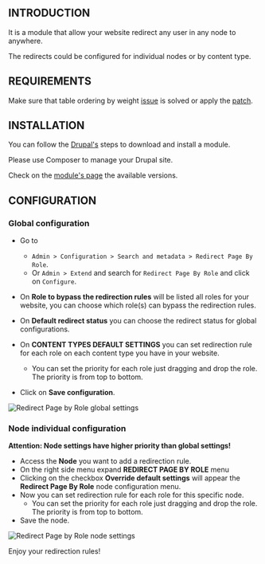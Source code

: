 INTRODUCTION
------------

It is a module that allow your website redirect any user in any node
to anywhere.

The redirects could be configured for individual nodes or by content type.


REQUIREMENTS
------------

Make sure that table ordering by weight [issue](https://www.drupal.org/project/drupal/issues/2396923) is solved or apply the [patch](https://www.drupal.org/files/issues/2396923-table_sort_0.patch).


INSTALLATION
------------

You can follow the [Drupal's](https://www.drupal.org/docs/user_guide/en/extend-module-install.html) steps to download and install a module.

Please use Composer to manage your Drupal site.

Check on the [module's page](https://www.drupal.org/project/redirect_page_by_role) the available versions.


CONFIGURATION
-------------

### Global configuration
* Go to
    * ```Admin > Configuration > Search and metadata > Redirect Page By Role```.
    * Or ```Admin > Extend``` and search for ```Redirect Page By Role```
    and click on ```Configure```.

* On **Role to bypass the redirection rules** will be listed all roles for your
website, you can choose which role(s) can bypass the redirection rules.

* On **Default redirect status** you can choose the redirect status for global
configurations.

* On **CONTENT TYPES DEFAULT SETTINGS** you can set redirection rule for each
role on each content type you have in your website.
    * You can set the priority for each role just dragging and drop the role.
    The priority is from top to bottom.

* Click on **Save configuration**.

![Redirect Page by Role global settings](https://www.drupal.org/files/project-images/Screenshot%20from%202021-09-09%2015-40-21.png)

### Node individual configuration
**Attention: Node settings have higher priority than global settings!**
* Access the **Node** you want to add a redirection rule.
* On the right side menu expand **REDIRECT PAGE BY ROLE** menu
* Clicking on the checkbox **Override default settings** will appear the
**Redirect Page By Role** node configuration menu.
* Now you can set redirection rule for each role for this specific node.
    * You can set the priority for each role just dragging and drop the role.
    The priority is from top to bottom.
* Save the node.

![Redirect Page by Role node settings](https://www.drupal.org/files/project-images/Screenshot%20from%202021-09-09%2015-43-12.png)

Enjoy your redirection rules!
